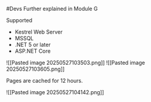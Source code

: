 #Devs
Further explained in Module G

Supported
- Kestrel Web Server
- MSSQL
- .NET 5 or later
- ASP.NET Core

![[Pasted image 20250527103503.png]]
![[Pasted image 20250527103605.png]]

Pages are cached for 12 hours.

![[Pasted image 20250527104142.png]]


